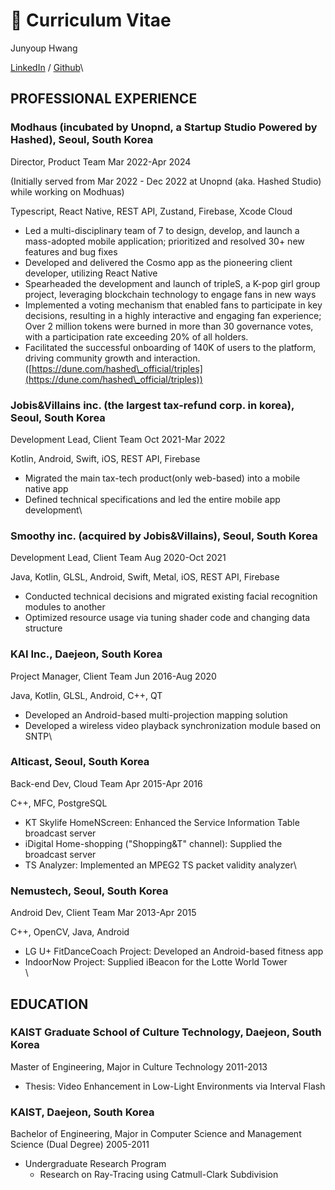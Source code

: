 # 📜 Curriculum Vitae

Junyoup Hwang

[LinkedIn](https://www.linkedin.com/in/junyouphwang/)  / [Github](https://github.com/UnopndJude)\


## PROFESSIONAL EXPERIENCE



### Modhaus (incubated by Unopnd, a Startup Studio Powered by Hashed), Seoul, South Korea

Director, Product Team Mar 2022-Apr 2024

(Initially served from Mar 2022 - Dec 2022 at Unopnd (aka. Hashed Studio) while working on Modhuas)

Typescript, React Native, REST API, Zustand, Firebase, Xcode Cloud

* Led a multi-disciplinary team of 7 to design, develop, and launch a mass-adopted mobile application; prioritized and resolved 30+ new features and bug fixes
* Developed and delivered the Cosmo app as the pioneering client developer, utilizing React Native
* Spearheaded the development and launch of tripleS, a K-pop girl group project, leveraging blockchain technology to engage fans in new ways
* Implemented a voting mechanism that enabled fans to participate in key decisions, resulting in a highly interactive and engaging fan experience; Over 2 million tokens were burned in more than 30 governance votes, with a participation rate exceeding 20% of all holders.
* Facilitated the successful onboarding of 140K of users to the platform, driving community growth and interaction. ([https://dune.com/hashed\_official/triples](https://dune.com/hashed\_official/triples))



### Jobis\&Villains inc. (the largest tax-refund corp. in korea), Seoul, South Korea

Development Lead, Client Team Oct 2021-Mar 2022

Kotlin, Android, Swift, iOS, REST API, Firebase

* Migrated the main tax-tech product(only web-based) into a mobile native app
* Defined technical specifications and led the entire mobile app development\


### Smoothy inc. (acquired by Jobis\&Villains), Seoul, South Korea

Development Lead, Client Team Aug 2020-Oct 2021

Java, Kotlin, GLSL, Android, Swift, Metal, iOS, REST API, Firebase

* Conducted technical decisions and migrated existing facial recognition modules to another
* Optimized resource usage via tuning shader code and changing data structure



### KAI Inc., Daejeon, South Korea

Project Manager, Client Team Jun 2016-Aug 2020

Java, Kotlin, GLSL, Android, C++, QT

* Developed an Android-based multi-projection mapping solution
* Developed a wireless video playback synchronization module based on SNTP\


### Alticast, Seoul, South Korea

Back-end Dev, Cloud Team Apr 2015-Apr 2016

C++, MFC, PostgreSQL

* KT Skylife HomeNScreen: Enhanced the Service Information Table broadcast server
* iDigital Home-shopping ("Shopping\&T" channel): Supplied the broadcast server
* TS Analyzer: Implemented an MPEG2 TS packet validity analyzer\


### Nemustech, Seoul, South Korea

Android Dev, Client Team Mar 2013-Apr 2015

C++, OpenCV, Java, Android

* LG U+ FitDanceCoach Project: Developed an Android-based fitness app
* IndoorNow Project: Supplied iBeacon for the Lotte World Tower\
  \


## EDUCATION



### KAIST Graduate School of Culture Technology, Daejeon, South Korea

Master of Engineering, Major in Culture Technology 2011-2013

* Thesis: Video Enhancement in Low-Light Environments via Interval Flash



### KAIST, Daejeon, South Korea

Bachelor of Engineering, Major in Computer Science and Management Science (Dual Degree) 2005-2011

* Undergraduate Research Program
  * Research on Ray-Tracing using Catmull-Clark Subdivision
